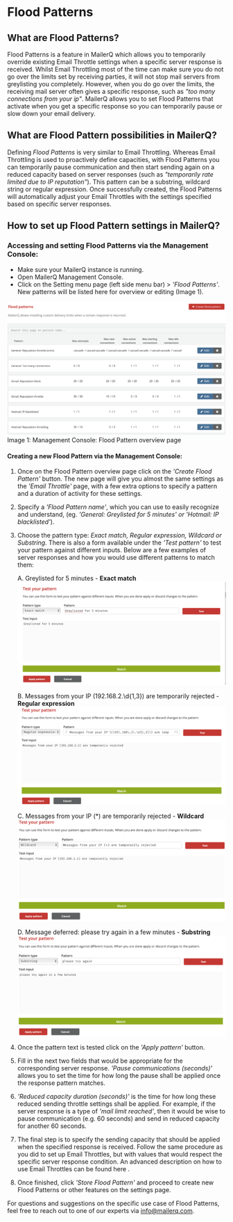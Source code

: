 # Flood Patterns
## What are Flood Patterns?
Flood Patterns is a feature in MailerQ which allows you to temporarily override existing Email Throttle settings when a specific server response is received. Whilst Email Throttling most of the time can make sure you do not go over the limits set by receiving parties, it will not stop mail servers from greylisting you completely. However, when you do go over the limits, the receiving mail server often gives a specific response, such as *"too many connections from your ip"*. MailerQ allows you to set Flood Patterns that activate when you get a specific response so you can temporarily pause or slow down your email delivery.

## What are Flood Pattern possibilities in MailerQ?
Defining *Flood Patterns* is very similar to Email Throttling. Whereas Email Throttling is used to proactively define capacities, with Flood Patterns you can temporarily pause communication and then start sending again on a reduced capacity based on server responses (such as *"temporarily rate limited due to IP reputation"*). This pattern can be a substring, wildcard string or regular expression. Once successfully created, the Flood Patterns will automatically adjust your Email Throttles with the settings specified based on specific server responses.

## How to set up Flood Pattern settings in MailerQ?
### Accessing and setting Flood Patterns via the Management Console:
- Make sure your MailerQ instance is running.
- Open MailerQ Management Console.
- Click on the Setting menu page (left side menu bar) > *'Flood Patterns'*. New patterns will be listed here for overview or editing (Image 1).

![Flood Pattern overview](../Images/flood-patterns-1.png)
Image 1: Management Console: Flood Pattern overview page

#### Creating a new Flood Pattern via the Management Console:
1. Once on the Flood Pattern overview page click on the *'Create Flood Pattern'* button. The new page will give you almost the same settings as the *'Email Throttle'* page, with a few extra options to specify a pattern and a duration of activity for these settings. 
2. Specify a *'Flood Pattern name'*, which you can use to easily recognize and understand, (eg. *'General: Greylisted for 5 minutes' or 'Hotmail: IP blacklisted'*).
3. Choose the pattern type: *Exact match, Regular expression, Wildcard or Substring*. There is also a form available under the *'Test pattern'* to test your pattern against different inputs. Below are a few examples of server responses and how you would use different patterns to match them:

	A. Greylisted for 5 minutes - **Exact match**
	![Exact match](../Images/flood-patterns-2.png)

	B. Messages from your IP \(192\.168\.2\.\d{1,3}\) are temporarily rejected - **Regular expression**
	![Regular expression](../Images/flood-patterns-3.png)

	C. Messages from your IP (\*\) are temporarily rejected - **Wildcard**
	![Wildcard](../Images/flood-patterns-4.png)

	D. Message deferred: please try again in a few minutes - **Substring**
	![Substring](../Images/flood-patterns-5.png)

4. Once the pattern text is tested click on the *'Apply pattern'* button.
5. Fill in the next two fields that would be appropriate for the corresponding server response. *'Pause communications (seconds)'* allows you to set the time for how long the pause shall be applied once the response pattern matches. 
6. *'Reduced capacity duration (seconds)'* is the time for how long these reduced sending throttle settings shall be applied. For example, if the server response is a type of  *'mail limit reached'*, then it would be wise to pause communication (e.g. 60 seconds) and send in reduced capacity for another 60 seconds.
7. The final step is to specify the sending capacity that should be applied when the specified response is received. Follow the same procedure as you did to set up Email Throttles, but with values that would respect the specific server response condition. An advanced description on how to use Email Throttles can be found here .
8. Once finished, click *'Store Flood Pattern'* and proceed to create new Flood Patterns or other features on the settings page.

For questions and suggestions on the specific use case of Flood Patterns, feel free to reach out to one of our experts via [info@mailerq.com](mailto:info@mailerq.com).



